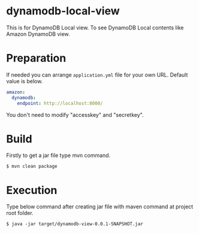 # dynamodb-local-view
This is for DynamoDB Local view. To see DynamoDB Local contents like Amazon DynamoDB view.

# Preparation
If needed you can arrange ```application.yml``` file for your own URL. Default value is below.

```application.yml
amazon:
  dynamodb:
    endpoint: http://localhost:8000/
```

You don't need to modify "accesskey" and "secretkey".

# Build
Firstly to get a jar file type mvn command.

```
$ mvn clean package
```

# Execution
Type below command after creating jar file with maven command at project root folder.

```
$ java -jar target/dynamodb-view-0.0.1-SNAPSHOT.jar
```
